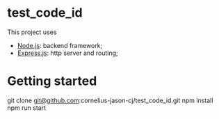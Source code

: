 # test_code_id

This project uses

<ul>
  <li><a href='https://nodejs.org/en/'>Node.js</a>: backend framework;</li>
  <li><a href='https://expressjs.com/'>Express.js</a>: http server and routing;</li>
</ul>

# Getting started
  git clone git@github.com:cornelius-jason-cj/test_code_id.git
  npm install
  npm run start
